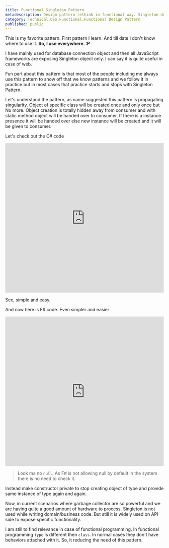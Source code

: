 ```yaml
---
title: Functional Singleton Pattern
metadescription: Design pattern rethink in functional way. Singleton design pattern.
category: Technical,OSS,Functional,Functional Design Pattern
published: public
---
```


This is my favorite pattern. First pattern I learn. And till date I don't know where to use it. **So, I use everywhere. :P** 

I have mainly used for database connection object and then all JavaScript frameworks are exposing Singleton object only. I can say it is quite useful in case of web.

<!--excerpt-->

Fun part about this pattern is that most of the people including me always use this pattern to show off that we know patterns and we follow it in practice but in most cases that practice starts and stops with Singleton Pattern. 

Let's understand the pattern, as name suggested this pattern is propagating singularity. Object of specific class will be created once and only once but No more. Object creation is totally hidden away from consumer and with static method object will be handed over to consumer. If there is a instance presence it will be handed over else new instance will be created and it will be given to consumer.

Let's check out the C# code

<iframe width="100%" height="475" src="https://dotnetfiddle.net/Widget/ou8ReI" frameborder="0"></iframe>

See, simple and easy. 

And now here is F# code. Even simpler and easier 

<iframe width="100%" height="475" src="https://dotnetfiddle.net/Widget/EAcx3W" frameborder="0"></iframe>

> Look ma no `null`. As F# is not allowing null by default in the system there is no need to check it. 

Instead make constructor private to stop creating object of type and provide same instance of type again and again. 

Now, in current scenarios where garbage collector are so powerful and we are having quite a good amount of hardware to process. Singleton is not used while writing domain/business code. But still it is widely used on API side to expose specific functionality. 

I am still to find relevance in case of functional programming. In functional programming `type` is different then `class`. In normal cases they don't have behaviors attached with it. So, it reducing the need of this pattern. 
